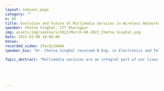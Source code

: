 ```yaml
---
layout: seminar_page
category: ""
n: 86
title: Evolution and Future of Multimedia Services in Wireless Networks
speaker: Chetna Singhal, IIT Kharagpur
img: assets/img/seminars/2022/March-08-2022_Chetna Singhal.png
date: 2022-03-08 16:00:00 
Venue: 
recorded_video: 3YecQz1DA6A
speaker_bio: "Dr. Chetna Singhal received B.Eng. in Electronics and Telecommunications from the University of Pune, India in 2008, M.Tech. degree in Computer Technology from the Indian Institute of Technology (IIT) Delhi in 2010, and Ph.D. degree also from IIT Delhi in 2015. She worked in IBM Software Lab, New Delhi, as a Software Engineer in 2010 for a year. She is currently an Assistant Professor with the Department of Electronics and Electrical Communication Engineering, IIT Kharagpur since 2015 and IEEE Senior Member since 2021. She received Pune University Gold medal, IIT Delhi Academic Excellence Award, and DST Inspire Faculty Fellowship in 2008, 2010, and 2015, respectively. Her research interests are in next generation heterogeneous wireless networks, UAV networks, with emphasis on cross-layer optimization, adaptive multimedia services, energy efficiency, and resource allocation."

Topic_abstract: "Multimedia services are an integral part of our lives and we use them in various forms (entertainment, educational, or applications) through our devices (laptop, mobile, computer, television, tablets, smart glasses, etc.). New usecases and applications that use multimedia content in some form or the other, arise almost everyday. The wireless networks facilitate the seamless usage of such services by heterogeneous mobile users. Overall, the wireless networks have seen a surge in multimedia traffic and demand for high quality content in recent years. The advances in codecs, streaming architectures, and efficient network resource allocation solutions combinedly contribute towards enhanced multimedia services in mobile networks. This talk will discuss the evolution of Multimedia services and the expected future trends with the advent of next generation wireless networks. A few cross-layer optimization frameworks will also be discussed to analyze possible ways to enhance multimedia services in future wireless networks and  evaluate their overall performance."





---
```


